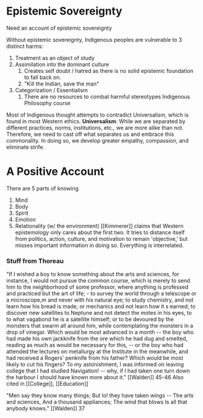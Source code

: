 
# Epistemic Sovereignty
Need an account of epistemic sovereignty

Without epistemic sovereignty, Indigenous peoples are vulnerable to 3 distinct harms:
1. Treatment as an object of study
2. Assimilation into the dominant culture
	1. Creates self doubt / hatred as there is no solid epistemic foundation to fall back on.
	2. "Kill the Indian, save the man"
3. Categorization / Essentialism
	1. There are no resources to combat harmful stereotypes
	Indigenous Philosophy course


Most of Indigenous thought attempts to contradict Universalism, which is found in most Western ethics. 
**Universalism**: While we are separated by different practices, norms, institutions, etc., we are more alike than not. Therefore, we need to cast off what separates us and embrace this commonality. In doing so, we develop greater empathy, compassion, and eliminate strife. 

# A Positive Account

There are 5 parts of knowing
1. Mind
2. Body
3. Spirit
4. Emotion
5. Relationality (w/ the environment)
[[Kimmerer]] claims that Western epistemology only cares about the first two. It tries to distance itself from politics, action, culture, and motivation to remain 'objective,' but misses important information in doing so. Everything is interrelated.

### Stuff from Thoreau
"If I wished a boy to know something about the arts and sciences, for instance, I would not pursue the common course, which is merely to send him to the neighborhood of some professor, where anything is professed and practiced but the art of life; - to survey the world through a telescope or a microscope,m and never with his natural eye; to study chemistry, and not learn how his bread is made, or mechanics and not learn how it s earned; to discover new satellites to Neptune and not detect the motes in his eyes, to to what vagabond he is a satellite himself; or to be devoured by the monsters that swarm all around him, while contemplating the monsters in a drop of vinegar. Which would be most advanced in a month -- the boy who had made his own jackknife from the ore which he had dug and smelted, reading as much as would be necessary for this, -- or the boy who had attended the lectures on metallurgy at the Institute in the meanwhile, and had received a Rogers' penknife from his father? Which would be most likely to cut his fingers? To my astonishment, I was informed on leaving college that I had studied Navigation! -- why, if I had taken one turn down the harbour I should have known more about it."
	[[Walden]] 45-46
	Also cited in [[College]], [[Education]]


"Men say they know many things;
But lo! they have taken wings --
The arts and sciences,
And a thousand appliances;
The wind that blows
Is all that anybody knows."
	[[Walden]] 37